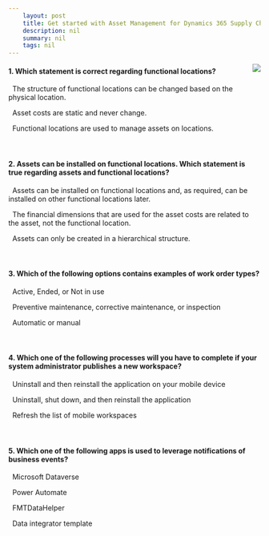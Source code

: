 ```yaml
---
    layout: post
    title: Get started with Asset Management for Dynamics 365 Supply Chain Management  
    description: nil
    summary: nil
    tags: nil
---
```



 <a target="_blank" href="https://docs.microsoft.com/en-us/learn/modules/get-started-asset-management/05-check/"><i class="fas fa-external-link-alt"></i> </a>
 <img align="right" src="https://docs.microsoft.com/en-us/learn/achievements/get-started-asset-management-dyn365-supply-chain-mgmt.svg">
####  1. Which statement is correct regarding functional locations?


<i class='far fa-square'></i> &nbsp;&nbsp;The structure of functional locations can be changed based on the physical location.

<i class='far fa-square'></i> &nbsp;&nbsp;Asset costs are static and never change.

<i class='fas fa-check-square' style='color: Dodgerblue;'></i> &nbsp;&nbsp;Functional locations are used to manage assets on locations.
<br />
<br />
<br />

####  2. Assets can be installed on functional locations. Which statement is true regarding assets and functional locations?


<i class='fas fa-check-square' style='color: Dodgerblue;'></i> &nbsp;&nbsp;Assets can be installed on functional locations and, as required, can be installed on other functional locations later.

<i class='far fa-square'></i> &nbsp;&nbsp;The financial dimensions that are used for the asset costs are related to the asset, not the functional location.

<i class='far fa-square'></i> &nbsp;&nbsp;Assets can only be created in a hierarchical structure.
<br />
<br />
<br />

####  3. Which of the following options contains examples of work order types?


<i class='far fa-square'></i> &nbsp;&nbsp;Active, Ended, or Not in use

<i class='fas fa-check-square' style='color: Dodgerblue;'></i> &nbsp;&nbsp;Preventive maintenance, corrective maintenance, or inspection

<i class='far fa-square'></i> &nbsp;&nbsp;Automatic or manual
<br />
<br />
<br />

####  4. Which one of the following processes will you have to complete if your system administrator publishes a new workspace?


<i class='far fa-square'></i> &nbsp;&nbsp;Uninstall and then reinstall the application on your mobile device

<i class='far fa-square'></i> &nbsp;&nbsp;Uninstall, shut down, and then reinstall the application

<i class='fas fa-check-square' style='color: Dodgerblue;'></i> &nbsp;&nbsp;Refresh the list of mobile workspaces
<br />
<br />
<br />

####  5. Which one of the following apps is used to leverage notifications of business events?


<i class='far fa-square'></i> &nbsp;&nbsp;Microsoft Dataverse

<i class='fas fa-check-square' style='color: Dodgerblue;'></i> &nbsp;&nbsp;Power Automate

<i class='far fa-square'></i> &nbsp;&nbsp;FMTDataHelper

<i class='far fa-square'></i> &nbsp;&nbsp;Data integrator template
<br />
<br />
<br />
